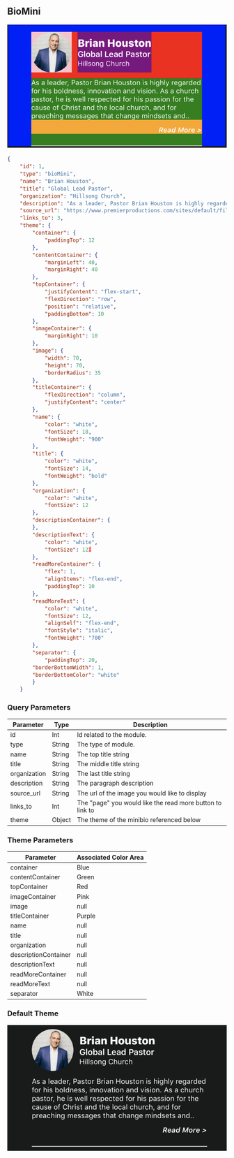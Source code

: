 ## BioMini

![module](../images/minibio.png)

```json
{
	"id": 1,
	"type": "bioMini",
	"name": "Brian Houston",
	"title": "Global Lead Pastor",
	"organization": "Hillsong Church",
	"description": "As a leader, Pastor Brian Houston is highly regarded for his boldness, innovation and vision. As a church pastor, he is well respected for his passion for the cause of Christ and the local church, and for preaching messages that change mindsets and..",
	"source_url": "https://www.premierproductions.com/sites/default/files/styles/500w/public/artists/brian_houston_-_cropped_2015_photo.jpg",
	"links_to": 3,
	"theme": {
		"container": {
			"paddingTop": 12
		},
		"contentContainer": {
			"marginLeft": 40,
			"marginRight": 40
		},
		"topContainer": {
			"justifyContent": "flex-start",
			"flexDirection": "row",
			"position": "relative",
			"paddingBottom": 10
		},
		"imageContainer": {
			"marginRight": 10
		},
		"image": {
			"width": 70,
			"height": 70,
			"borderRadius": 35
		},
		"titleContainer": {
			"flexDirection": "column",
			"justifyContent": "center"
		},
		"name": {
			"color": "white",
			"fontSize": 18,
			"fontWeight": "900"
		},
		"title": {
			"color": "white",
			"fontSize": 14,
			"fontWeight": "bold"
		},
		"organization": {
			"color": "white",
			"fontSize": 12
		},
		"descriptionContainer": {
		},
		"descriptionText": {
			"color": "white",
			"fontSize": 12Í
		},
		"readMoreContainer": {
			"flex": 1,
			"alignItems": "flex-end",
			"paddingTop": 10
		},
		"readMoreText": {
			"color": "white",
			"fontSize": 12,
			"alignSelf": "flex-end",
			"fontStyle": "italic",
			"fontWeight": "700"
		},
		"separator": {
			"paddingTop": 20,
  		"borderBottomWidth": 1,
    	"borderBottomColor": "white"
		}
	}
```

### Query Parameters

Parameter | Type | Description
--------- | ------- | -----------
id | Int | Id related to the module.
type | String | The type of module.
name | String | The top title string
title | String | The middle title string
organization | String | The last title string
description | String | The paragraph description
source_url | String | The url of the image you would like to display
links_to | Int | The "page" you would like the read more button to link to
theme | Object | The theme of the minibio referenced below

### Theme Parameters

Parameter | Associated Color Area
--------- | -----------
container | Blue
contentContainer | Green
topContainer | Red
imageContainer | Pink
image | null
titleContainer | Purple
name | null
title | null
organization | null
descriptionContainer | null
descriptionText | null
readMoreContainer | null
readMoreText | null
separator | White


### Default Theme

![module](../images/defaultthememinibio.png)
